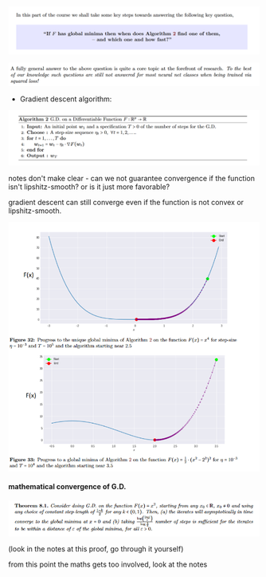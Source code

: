 ![](misc/Pasted%20image%2020240505022403.png)

![](misc/Pasted%20image%2020240505022538.png)

- Gradient descent algorithm:

![](misc/Pasted%20image%2020240505022422.png)



notes don't make clear - can we not guarantee convergence if the function isn't lipshitz-smooth? or is it just more favorable?


gradient descent can still converge even if the function is not convex or lipshitz-smooth.

![](misc/Pasted%20image%2020240505181946.png)

#### mathematical convergence of G.D.

![](misc/Pasted%20image%2020240505182049.png)

(look in the notes at this proof, go through it yourself)

from this point the maths gets too involved, look at the notes

